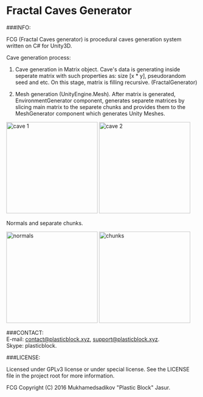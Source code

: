 # Fractal Caves Generator

###INFO:

FCG (Fractal Caves generator) is procedural caves generation system written on C# for Unity3D.

Cave generation process:

1. Cave generation in Matrix object. 
Cave's data is generating inside seperate matrix with such properties as: size [x * y], pseudorandom seed and etc.
On this stage, matrix is filling recursive. (FractalGenerator)

2. Mesh generation (UnityEngine.Mesh). 
After matrix is generated, EnvironmentGenerator component, generates separete matrices by slicing main matrix to the
separete chunks and provides them to the MeshGenerator component which generates Unity Meshes.

<p align="left">
	<img alt="cave 1" src="http://i.imgur.com/tb4ju2z.png" height="240" width="240">
	<img alt="cave 2" src="http://i.imgur.com/eeDgeGa.png" height="240" width="240">
</p>
Normals and separate chunks.
<p align="left">
	<img alt="normals" src="http://i.imgur.com/qq2VZBG.png" height="240" width="240">
	<img alt="chunks" src="http://i.imgur.com/c3DSrvM.png" height="240" width="240">
</p>


###CONTACT:
<br>E-mail: contact@plasticblock.xyz, support@plasticblock.xyz.
<br>Skype: plasticblock.

###LICENSE:

Licensed under GPLv3 license or under special license. 
See the LICENSE file in the project root for more information.

FCG Copyright (C) 2016 Mukhamedsadikov "Plastic Block" Jasur.
